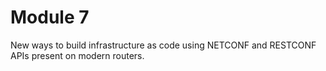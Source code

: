 # Module 7
New ways to build infrastructure as code using NETCONF and RESTCONF
APIs present on modern routers.
